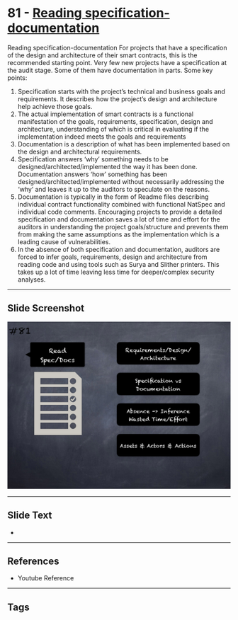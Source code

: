 
# 81 - [Reading specification-documentation](./Reading%20specification-documentation.md)

Reading specification-documentation For projects that have a specification of the design and architecture of their smart contracts, this is the recommended starting point. Very few new projects have a specification at the audit stage. Some of them have documentation in parts. Some key points:


1.  Specification starts with the project’s technical and business goals and requirements. It describes how the project’s design and architecture help achieve those goals.
2.  The actual implementation of smart contracts is a functional manifestation of the goals, requirements, specification, design and architecture, understanding of which is critical in evaluating if the implementation indeed meets the goals and requirements
3.  Documentation is a description of what has been implemented based on the design and architectural requirements.
4.  Specification answers ‘why’ something needs to be designed/architected/implemented the way it has been done. Documentation answers ‘how’ something has been designed/architected/implemented without necessarily addressing the ‘why’ and leaves it up to the auditors to speculate on the reasons.
5.  Documentation is typically in the form of Readme files describing individual contract functionality combined with functional NatSpec and individual code comments. Encouraging projects to provide a detailed specification and documentation saves a lot of time and effort for the auditors in understanding the project goals/structure and prevents them from making the same assumptions as the implementation which is a leading cause of vulnerabilities.
6.  In the absence of both specification and documentation, auditors are forced to infer goals, requirements, design and architecture from reading code and using tools such as Surya and Slither printers. This takes up a lot of time leaving less time for deeper/complex security analyses.


___
## Slide Screenshot
![081.png](../../images/6.Audit%20Techniques%20and%20Tools%20101/081.png)
___
## Slide Text
- 
___
## References
- Youtube Reference
___
## Tags
